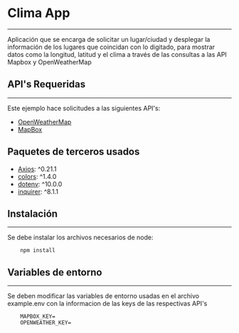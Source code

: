 # Clima App
***
Aplicación que se encarga de solicitar un lugar/ciudad y desplegar 
la información de los lugares que coincidan con lo digitado, para mostrar
datos como la longitud, latitud y el clima a través de las consultas a las
API Mapbox y OpenWeatherMap

## API's Requeridas
***
Este ejemplo hace solicitudes a las siguientes API's:
* [OpenWeatherMap](https://openweathermap.org/api)
* [MapBox](https://api.mapbox.com)

## Paquetes de terceros usados
* [Axios](https://www.npmjs.com/package/axios):    ^0.21.1
* [colors](https://www.npmjs.com/package/colors): ^1.4.0
* [dotenv](https://www.npmjs.com/package/dotenv): ^10.0.0
* [inquirer](https://www.npmjs.com/package/inquirer): ^8.1.1

## Instalación
****
Se debe instalar los archivos necesarios de node:

```
    npm install
```

## Variables de entorno 
****
Se deben modificar las variables de entorno usadas en el archivo
example.env con la informacion de las keys de las respectivas API's

```
    MAPBOX_KEY=
    OPENWEATHER_KEY=
```

